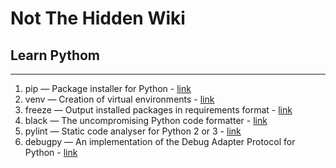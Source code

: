 # Not The Hidden Wiki

## Learn Pythom
-----

1. pip — Package installer for Python - [link](https://pypi.org/project/pip/)
2. venv — Creation of virtual environments - [link](https://docs.python.org/3/library/venv.html)
3. freeze — Output installed packages in requirements format - [link](https://pip.pypa.io/en/stable/cli/pip_freeze/)
4. black — The uncompromising Python code formatter - [link](https://pypi.org/project/black/)
5. pylint — Static code analyser for Python 2 or 3 - [link](https://pypi.org/project/pylint/)
6. debugpy — An implementation of the Debug Adapter Protocol for Python - [link](https://github.com/microsoft/debugpy)
